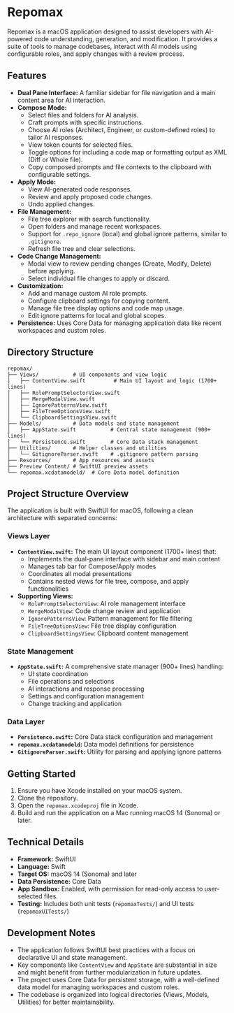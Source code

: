 # Repomax

Repomax is a macOS application designed to assist developers with AI-powered code understanding, generation, and modification. It provides a suite of tools to manage codebases, interact with AI models using configurable roles, and apply changes with a review process.

## Features

*   **Dual Pane Interface:** A familiar sidebar for file navigation and a main content area for AI interaction.
*   **Compose Mode:**
    *   Select files and folders for AI analysis.
    *   Craft prompts with specific instructions.
    *   Choose AI roles (Architect, Engineer, or custom-defined roles) to tailor AI responses.
    *   View token counts for selected files.
    *   Toggle options for including a code map or formatting output as XML (Diff or Whole file).
    *   Copy composed prompts and file contexts to the clipboard with configurable settings.
*   **Apply Mode:**
    *   View AI-generated code responses.
    *   Review and apply proposed code changes.
    *   Undo applied changes.
*   **File Management:**
    *   File tree explorer with search functionality.
    *   Open folders and manage recent workspaces.
    *   Support for `.repo_ignore` (local) and global ignore patterns, similar to `.gitignore`.
    *   Refresh file tree and clear selections.
*   **Code Change Management:**
    *   Modal view to review pending changes (Create, Modify, Delete) before applying.
    *   Select individual file changes to apply or discard.
*   **Customization:**
    *   Add and manage custom AI role prompts.
    *   Configure clipboard settings for copying content.
    *   Manage file tree display options and code map usage.
    *   Edit ignore patterns for local and global scopes.
*   **Persistence:** Uses Core Data for managing application data like recent workspaces and custom roles.

## Directory Structure

```
repomax/
├── Views/           # UI components and view logic
│   ├── ContentView.swift         # Main UI layout and logic (1700+ lines)
│   ├── RolePromptSelectorView.swift
│   ├── MergeModalView.swift
│   ├── IgnorePatternsView.swift
│   ├── FileTreeOptionsView.swift
│   └── ClipboardSettingsView.swift
├── Models/          # Data models and state management
│   ├── AppState.swift           # Central state management (900+ lines)
│   └── Persistence.swift        # Core Data stack management
├── Utilities/       # Helper classes and utilities
│   └── GitignoreParser.swift    # .gitignore pattern parsing
├── Resources/       # App resources and assets
├── Preview Content/ # SwiftUI preview assets
└── repomax.xcdatamodeld/  # Core Data model definition
```

## Project Structure Overview

The application is built with SwiftUI for macOS, following a clean architecture with separated concerns:

### Views Layer
*   **`ContentView.swift`:** The main UI layout component (1700+ lines) that:
    - Implements the dual-pane interface with sidebar and main content
    - Manages tab bar for Compose/Apply modes
    - Coordinates all modal presentations
    - Contains nested views for file tree, compose, and apply functionalities
*   **Supporting Views:**
    - `RolePromptSelectorView`: AI role management interface
    - `MergeModalView`: Code change review and application
    - `IgnorePatternsView`: Pattern management for file filtering
    - `FileTreeOptionsView`: File tree display configuration
    - `ClipboardSettingsView`: Clipboard content management

### State Management
*   **`AppState.swift`:** A comprehensive state manager (900+ lines) handling:
    - UI state coordination
    - File operations and selections
    - AI interactions and response processing
    - Settings and configuration management
    - Change tracking and application

### Data Layer
*   **`Persistence.swift`:** Core Data stack configuration and management
*   **`repomax.xcdatamodeld`:** Data model definitions for persistence
*   **`GitignoreParser.swift`:** Utility for parsing and applying ignore patterns

## Getting Started

1.  Ensure you have Xcode installed on your macOS system.
2.  Clone the repository.
3.  Open the `repomax.xcodeproj` file in Xcode.
4.  Build and run the application on a Mac running macOS 14 (Sonoma) or later.

## Technical Details

*   **Framework:** SwiftUI
*   **Language:** Swift
*   **Target OS:** macOS 14 (Sonoma) and later
*   **Data Persistence:** Core Data
*   **App Sandbox:** Enabled, with permission for read-only access to user-selected files.
*   **Testing:** Includes both unit tests (`repomaxTests/`) and UI tests (`repomaxUITests/`)

## Development Notes

- The application follows SwiftUI best practices with a focus on declarative UI and state management.
- Key components like `ContentView` and `AppState` are substantial in size and might benefit from further modularization in future updates.
- The project uses Core Data for persistent storage, with a well-defined data model for managing workspaces and custom roles.
- The codebase is organized into logical directories (Views, Models, Utilities) for better maintainability. 